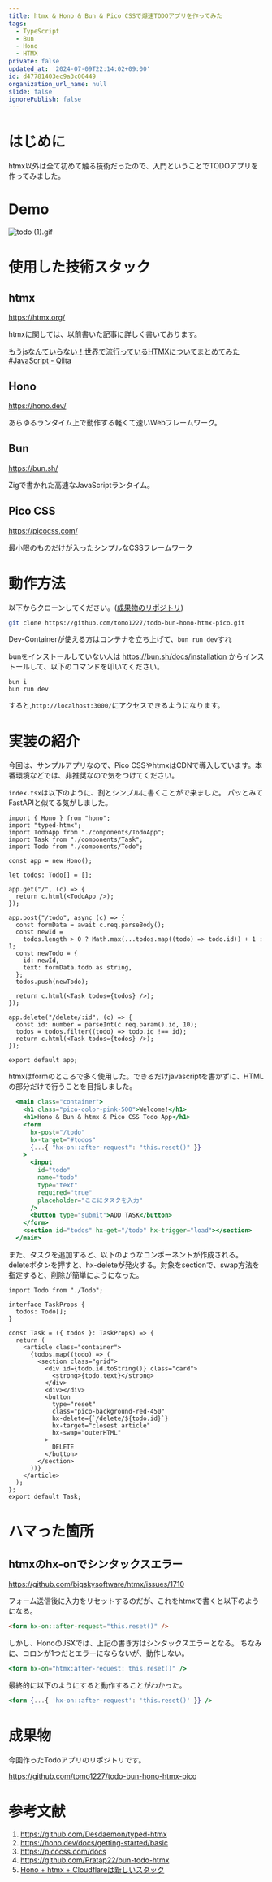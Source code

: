 ```yaml
---
title: htmx & Hono & Bun & Pico CSSで爆速TODOアプリを作ってみた
tags:
  - TypeScript
  - Bun
  - Hono
  - HTMX
private: false
updated_at: '2024-07-09T22:14:02+09:00'
id: d47781403ec9a3c00449
organization_url_name: null
slide: false
ignorePublish: false
---
```

# はじめに

htmx以外は全て初めて触る技術だったので、入門ということでTODOアプリを作ってみました。

# Demo

![todo (1).gif](https://qiita-image-store.s3.ap-northeast-1.amazonaws.com/0/156096/206b5a84-66e5-4401-f84e-6ebb501872eb.gif)

# 使用した技術スタック

## htmx

https://htmx.org/

htmxに関しては、以前書いた記事に詳しく書いております。

[もうjsなんていらない！世界で流行っているHTMXについてまとめてみた #JavaScript - Qiita](https://qiita.com/twrcd1227/items/7bce18167fb02ec22729)

## Hono

https://hono.dev/

あらゆるランタイム上で動作する軽くて速いWebフレームワーク。

## Bun

https://bun.sh/

Zigで書かれた高速なJavaScriptランタイム。

## Pico CSS

https://picocss.com/

最小限のものだけが入ったシンプルなCSSフレームワーク

# 動作方法

以下からクローンしてください。([成果物のリポジトリ](#成果物))

```sh
git clone https://github.com/tomo1227/todo-bun-hono-htmx-pico.git
```

Dev-Containerが使える方はコンテナを立ち上げて、`bun run dev`すれ

bunをインストールしていない人は https://bun.sh/docs/installation からインストールして、以下のコマンドを叩いてください。

```shell-session
bun i
bun run dev
````

すると,`http://localhost:3000/`にアクセスできるようになります。

# 実装の紹介

今回は、サンプルアプリなので、Pico CSSやhtmxはCDNで導入しています。本番環境などでは、非推奨なので気をつけてください。

`index.tsx`は以下のように、割とシンプルに書くことがで来ました。
パッとみてFastAPIと似てる気がしました。

```jsx:index.tsx
import { Hono } from "hono";
import "typed-htmx";
import TodoApp from "./components/TodoApp";
import Task from "./components/Task";
import Todo from "./components/Todo";

const app = new Hono();

let todos: Todo[] = [];

app.get("/", (c) => {
  return c.html(<TodoApp />);
});

app.post("/todo", async (c) => {
  const formData = await c.req.parseBody();
  const newId =
    todos.length > 0 ? Math.max(...todos.map((todo) => todo.id)) + 1 : 1;
  const newTodo = {
    id: newId,
    text: formData.todo as string,
  };
  todos.push(newTodo);

  return c.html(<Task todos={todos} />);
});

app.delete("/delete/:id", (c) => {
  const id: number = parseInt(c.req.param().id, 10);
  todos = todos.filter((todo) => todo.id !== id);
  return c.html(<Task todos={todos} />);
});

export default app;
```

htmxはformのところで多く使用した。できるだけjavascriptを書かずに、HTMLの部分だけで行うことを目指しました。

```jsx:components/TaskTodo.jsx
  <main class="container">
    <h1 class="pico-color-pink-500">Welcome!</h1>
    <h1>Hono & Bun & htmx & Pico CSS Todo App</h1>
    <form
      hx-post="/todo"
      hx-target="#todos"
      {...{ "hx-on::after-request": "this.reset()" }}
    >
      <input
        id="todo"
        name="todo"
        type="text"
        required="true"
        placeholder="ここにタスクを入力"
      />
      <button type="submit">ADD TASK</button>
    </form>
    <section id="todos" hx-get="/todo" hx-trigger="load"></section>
  </main>
```

また、タスクを追加すると、以下のようなコンポーネントが作成される。
deleteボタンを押すと、hx-deleteが発火する。対象をsectionで、swap方法を指定すると、削除が簡単にようになった。

```jsx:components/Task.tsx
import Todo from "./Todo";

interface TaskProps {
  todos: Todo[];
}

const Task = ({ todos }: TaskProps) => {
  return (
    <article class="container">
      {todos.map((todo) => (
        <section class="grid">
          <div id={todo.id.toString()} class="card">
            <strong>{todo.text}</strong>
          </div>
          <div></div>
          <button
            type="reset"
            class="pico-background-red-450"
            hx-delete={`/delete/${todo.id}`}
            hx-target="closest article"
            hx-swap="outerHTML"
          >
            DELETE
          </button>
        </section>
      ))}
    </article>
  );
};
export default Task;
```

# ハマった箇所

## htmxのhx-onでシンタックスエラー

https://github.com/bigskysoftware/htmx/issues/1710

フォーム送信後に入力をリセットするのだが、これをhtmxで書くと以下のようになる。

```html
<form hx-on::after-request="this.reset()" />
```

しかし、HonoのJSXでは、上記の書き方はシンタックスエラーとなる。
ちなみに、コロンが1つだとエラーにならないが、動作しない。

```jsx
<form hx-on="htmx:after-request: this.reset()" />
```

最終的に以下のようにすると動作することがわかった。

```jsx
<form {...{ 'hx-on::after-request': 'this.reset()' }} />
```

# 成果物

今回作ったTodoアプリのリポジトリです。

https://github.com/tomo1227/todo-bun-hono-htmx-pico


# 参考文献

1. https://github.com/Desdaemon/typed-htmx
1. https://hono.dev/docs/getting-started/basic
1. https://picocss.com/docs
1. https://github.com/Pratap22/bun-todo-htmx
1. [Hono + htmx + Cloudflareは新しいスタック](https://zenn.dev/yusukebe/articles/e8ff26c8507799#php%E3%81%AE%E8%A9%B1%E3%82%92%E3%81%97%E3%81%A6%E3%81%84%E3%82%8B%E3%81%AE%EF%BC%9F)
